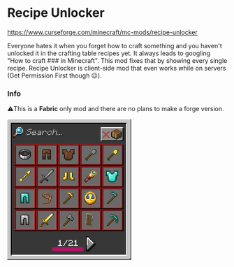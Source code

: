 # Recipe Unlocker
https://www.curseforge.com/minecraft/mc-mods/recipe-unlocker

Everyone hates it when you forget how to craft something and you haven\'t unlocked it in the crafting table recipes yet. It always leads to googling \"How to craft ### in Minecraft\". This mod fixes that by showing every single recipe. Recipe Unlocker is client-side mod that even works while on servers (Get Permission First though 😉).

### Info
⚠️This is a **Fabric** only mod and there are no plans to make a forge version.

[![Example](https://raw.githubusercontent.com/Declipsonator/Recipe-Unlocker/main/image.png "Example")](http://https://raw.githubusercontent.com/Declipsonator/Recipe-Unlocker/main/image.png "Example")
